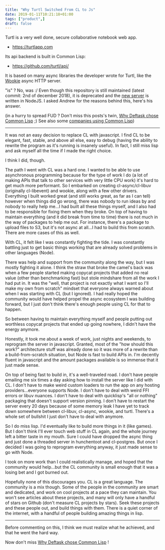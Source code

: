 ```yaml
---
title: "Why Turtl Switched From CL to Js"
date: 2019-01-11T10:21:18+01:00
tags: ["product",]
draft: false
---
```


Turtl is a very well done, secure collaborative notebook web app.

- https://turtlapp.com

Its api backend is built in Common Lisp:

- https://github.com/turtl/api/

It is based on many async libraries the developer wrote for Turtl,
like the [Wookie](https://github.com/orthecreedence/wookie) async HTTP
server.

"is" ? No, was :/ Even though this repository is still maintained
(latest commit: 2nd of december 2018), it is deprecated and the
[new server](https://github.com/turtl/server) is written in NodeJS. I
asked Andrew for the reasons behind this, here's his answer.

(in a hurry to spread FUD ? Don't miss this posts's twin,
[Why Deftask chose Common Lisp](/blog/why-deftask-chose-common-lisp)
;) See also some
[companies using Common Lisp](https://github.com/azzamsa/awesome-lisp-companies))

---

It was not an easy decision to replace CL with javascript. I find CL
to be elegant, fast, stable, and above all else, easy to debug (having
the ability to rewrite the program as it's running is insanely
useful). In fact, I still miss lisp and ask myself all the time if I
made the right choice.

I think I did, though.

The path I went with CL was a hard one. I wanted to be able to use
asynchronous programming because for the type of work I do (a lot of
making APIs that talk to other services with very little CPU work)
it's hard to get much more performant. So I embarked on creating
cl-async/cl-libuv (originally cl-libevent) and wookie, along with a
few other drivers. Everything I built worked great (and still works
great, as far as I can tell) however when things did go wrong, there
was nobody to run ideas by and nobody to really help me...I had built
all these things myself, and I also had to be responsible for fixing
them when they broke. On top of having to maintain everything (and it
did break from time to time) there is not much in the way of packages
to help me out. For instance, there's a package to upload files to S3,
but it's not async at all...I had to build this from scratch. There
are more cases of this as well.

With CL, it felt like I was constantly fighting the tide. I was
constantly battling just to get basic things working that are already
solved problems in other languages (Node).

There was help and support from the community along the way, but I was
mostly fighting it alone. I think the straw that broke the camel's
back was when a few people started making copycat projects that added
no real value (other than benchmarking fast) but stole mindshare from
all the work I had put in. It was the "well, that project is not
exactly what I want so I'll make my own from scratch" mindset that
everyone always warned about when I was starting with CL (but I
ignored). I had really hoped the community would have helped propel
the async ecosystem I was building forward, but I just don't think
there's enough people using CL for that to happen.

So between having to maintain everything myself and people putting out
worthless copycat projects that ended up going nowhere, I didn't have
the energy anymore.

Honestly, it took me about a week of work, just nights and weekends,
to reprogram the server in javascript. Granted, most of the "how
should this work?" architecture stuff was already done so it was more
of a rewrite than a build-from-scratch situation, but Node is fast to
build APIs in. I'm decently fluent in javascript and the amount
packages available is so immense that it just made sense.

On top of being fast to build in, it's a well-traveled road. I don't
have people emailing me six times a day asking how to install the
server like I did with CL. I don't have to make weird custom loaders
to run the app on any hosting providers...everyone supports Node. I
don't have to deal with weird FFI errors or libuv nuances. I don't
have to deal with quicklisp's "all or nothing" packaging that doesn't
support version pinning. I don't have to restart the server every 20
days because of some memory leak I have yet to track down somewhere
between cl-libuv, cl-async, wookie, and turtl. There's a whole set of
bullshit I just don't have to deal with anymore.

So I do miss lisp. I'd eventually like to build more things in it
(like games). But I don't think I'll ever touch web stuff in CL again,
and the whole journey left a bitter taste in my mouth. Sure I could
have dropped the async thing and just done a threaded server in
hunchentoot and cl-postgres. But once I decided I was going to
reprogram everything anyway, it just made sense to go with Node.

I took on more work than I could realistically manage, and hoped that
the community would help...but the CL community is small enough that
it was a losing bet and I got burned out.

Hopefully none of this discourages you. CL is a great language. The
community is a mix though. Some of the people in the community are
smart and dedicated, and work on cool projects at a pace they can
maintain. You won't see articles about these projects, and many will
only have a handful of stars on Github (don't measure CL projects by
stars). Seek these projects and these people out, and build things
with them. There is a quiet corner of the internet, with a handful of
people building amazing things in lisp.

---

Before commenting on this, I think we must realize what he achieved,
and that he went the hard way.

Now don't miss [Why Deftask chose Common Lisp](/blog/why-deftask-chose-common-lisp) !
